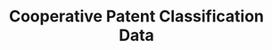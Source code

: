 ---
layout: default
bigquery: https://console.cloud.google.com/bigquery?p=patents-public-data&d=cpc&page=dataset
citation: '“Cooperative Patent Classification” by the EPO and USPTO, for public use. '
contributors: EPO, USPTO
cost: None
description: Cooperative Patent Classification Data contains the scheme and definitions
  of the Cooperative Patent Classification system for classifying patent documents.
  The CPC is the result of a partnership between the EPO and the USPTO in their joint
  effort to develop a common, internationally compatible classification system for
  technical documents, in particular patent publications, which will be used by both
  offices in the patent granting process
documentation: https://www.cooperativepatentclassification.org/cpcSchemeAndDefinitions
last_edit: Mon, 04 Apr 2022 19:07:06 GMT
location: https://www.cooperativepatentclassification.org/index
maintained_by: USPTO, EPO
schema_fields: '[''children'', ''child_groups'', ''level'', ''residualReferences'',
  ''breakdownCode'', ''additional_only'', ''sizeCache'', ''informativeReferences'',
  ''title_part'', ''limiting_references'', ''dateRevised'', ''parents'', ''ipcConcordant'',
  ''applicationReferences'', ''not_allocatable'', ''childGroups'', ''application_references'',
  ''limitingReferences'', ''breakdown_code'', ''status'', ''titleFull'', ''date_revised'',
  ''titlePart'', ''notAllocatable'', ''ipc_concordant'', ''definition'', ''title_full'',
  ''symbol'', ''glossary'', ''synonyms'', ''informative_references'', ''residual_references'']'
shortname: cooperative_patent_classification
tags:
- patents
- science
title: Cooperative Patent Classification Data
uuid: 984374a7-16e9-4b35-9445-458daceb01bf
---